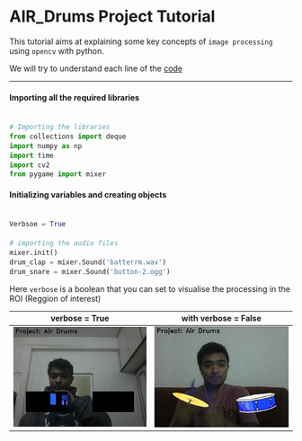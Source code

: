 # AIR_Drums Project Tutorial

This tutorial aims at explaining some key concepts of `image processing` using `opencv` with python.

We will try to understand each line of the [code](Air_Drums.py)


---
#### Importing all the required libraries 
```python

# Importing the libraries 
from collections import deque
import numpy as np
import time
import cv2
from pygame import mixer

````

####  Initializing variables and creating objects

```python

Verbsoe = True

# importing the audio files
mixer.init()
drum_clap = mixer.Sound('batterrm.wav')
drum_snare = mixer.Sound('button-2.ogg')

```

Here `verbose` is a boolean that you can set to visualise the processing 
in the ROI (Reggion of interest)

verbose = True | with verbose = False
--- | ---
![](Images/image1999.jpg) | ![](Images/Image.png)



